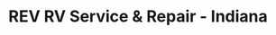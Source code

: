 ---
title: "REV RV Service & Repair - Indiana"
url: /decatur/rev-rv-service-and-repair-indiana/
shop: caravan
---